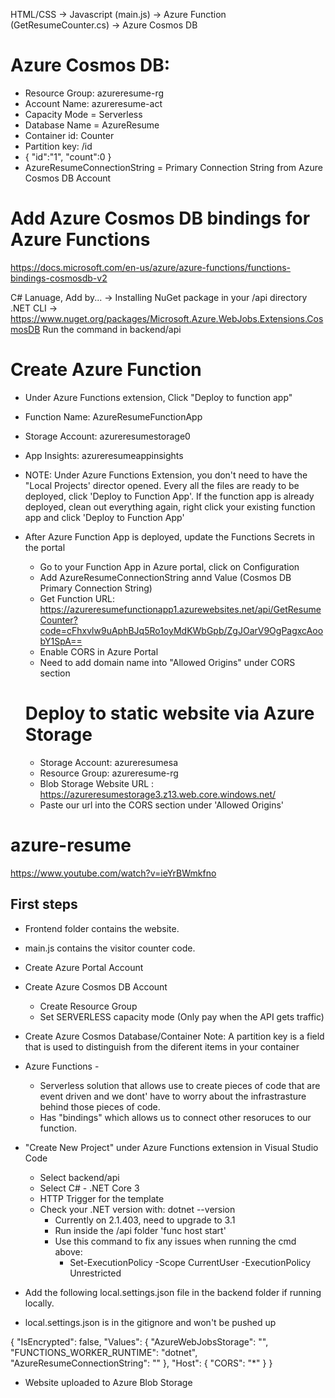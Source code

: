 HTML/CSS -> Javascript (main.js) -> Azure Function (GetResumeCounter.cs) -> Azure Cosmos DB

# Azure Cosmos DB:
- Resource Group: azureresume-rg
- Account Name: azureresume-act
- Capacity Mode = Serverless
- Database Name = AzureResume
- Container id: Counter
- Partition key: /id
- {
  "id":"1",
  "count":0
}
- AzureResumeConnectionString = Primary Connection String from Azure Cosmos DB Account


# Add Azure Cosmos DB bindings for Azure Functions
https://docs.microsoft.com/en-us/azure/azure-functions/functions-bindings-cosmosdb-v2

C# Lanuage, Add by... -> Installing NuGet package in your /api directory
.NET CLI -> https://www.nuget.org/packages/Microsoft.Azure.WebJobs.Extensions.CosmosDB
Run the command in backend/api

# Create Azure Function
- Under Azure Functions extension, Click "Deploy to function app"
- Function Name: AzureResumeFunctionApp
- Storage Account: azureresumestorage0
- App Insights: azureresumeappinsights
- NOTE: Under Azure Functions Extension, you don't need to have the "Local Projects' director opened. Every all the files are ready to be deployed, click 'Deploy to Function App'. If the function app is already deployed, clean out everything again, right click your existing function app and click 'Deploy to Function App'
- After Azure Function App is deployed, update the Functions Secrets in the portal
  - Go to your Function App in Azure portal, click on Configuration
  - Add AzureResumeConnectionString annd Value (Cosmos DB Primary Connection String)
  - Get Function URL: https://azureresumefunctionapp1.azurewebsites.net/api/GetResumeCounter?code=cFhxvlw9uAphBJq5Ro1oyMdKWbGpb/ZgJOarV9OgPagxcAoobY1SpA==
  - Enable CORS in Azure Portal
  - Need to add domain name into "Allowed Origins" under CORS section

  # Deploy to static website via Azure Storage
  - Storage Account: azureresumesa
  - Resource Group: azureresume-rg
  - Blob Storage Website URL : https://azureresumestorage3.z13.web.core.windows.net/
  - Paste our url into the CORS section under 'Allowed Origins'

# azure-resume
https://www.youtube.com/watch?v=ieYrBWmkfno

## First steps

- Frontend folder contains the website.
- main.js contains the visitor counter code.

- Create Azure Portal Account
- Create Azure Cosmos DB Account
    - Create Resource Group
    - Set SERVERLESS capacity mode (Only pay when the API gets traffic)
- Create Azure Cosmos Database/Container
    Note: A partition key is a field that is used to distinguish from the diferent items in your container

- Azure Functions - 
    - Serverless solution that allows use to create pieces of code that are event driven and we dont' have to worry about the infrastrasture behind those pieces of code.
    - Has "bindings" which allows us to connect other resoruces to our function.

- "Create New Project" under Azure Functions extension in Visual Studio Code
    - Select backend/api
    - Select C# - .NET Core 3
    - HTTP Trigger for the template
    - Check your .NET version with: dotnet --version
        - Currently on 2.1.403, need to upgrade to 3.1
        - Run inside the /api folder 'func host start'
        - Use this command to fix any issues when running the cmd above:
            - Set-ExecutionPolicy -Scope CurrentUser -ExecutionPolicy Unrestricted


- Add the following local.settings.json file in the backend folder if running locally.
- local.settings.json is in the gitignore and won't be pushed up

{
    "IsEncrypted": false,
    "Values": {
      "AzureWebJobsStorage": "",
      "FUNCTIONS_WORKER_RUNTIME": "dotnet",
      "AzureResumeConnectionString": ""
    },
    "Host": 
    {
      "CORS": "*"
    }
  }

  - Website uploaded to Azure Blob Storage
 
